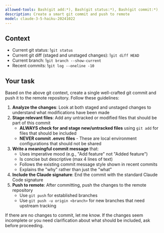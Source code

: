 ```yaml
---
allowed-tools: Bash(git add:*), Bash(git status:*), Bash(git commit:*), Bash(git diff:*), Bash(git log:*), Bash(git branch:*), Bash(git push:*)
description: Create a smart git commit and push to remote
model: claude-3-5-haiku-20241022
---
```


## Context

- Current git status: !`git status`
- Current git diff (staged and unstaged changes): !`git diff HEAD`
- Current branch: !`git branch --show-current`
- Recent commits: !`git log --oneline -10`

## Your task

Based on the above git context, create a single well-crafted git commit and push it to the remote repository. Follow these guidelines:

1. **Analyze the changes**: Look at both staged and unstaged changes to understand what modifications have been made
2. **Stage relevant files**: Add any untracked or modified files that should be part of this commit
   - **ALWAYS check for and stage new/untracked files** using `git add` for files that should be included
   - **NEVER commit .envrc files** - These are local environment configurations that should not be shared
3. **Write a meaningful commit message** that:
   - Uses imperative mood (e.g., "Add feature" not "Added feature")
   - Is concise but descriptive (max 4 lines of text)
   - Follows the existing commit message style shown in recent commits
   - Explains the "why" rather than just the "what"
4. **Include the Claude signature**: End the commit with the standard Claude Code signature
5. **Push to remote**: After committing, push the changes to the remote repository
   - Use `git push` for established branches
   - Use `git push -u origin <branch>` for new branches that need upstream tracking

If there are no changes to commit, let me know. If the changes seem incomplete or you need clarification about what should be included, ask before proceeding.